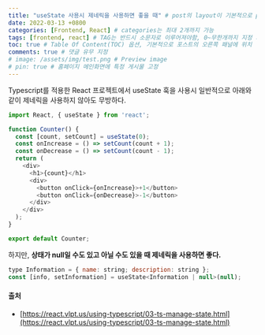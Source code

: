 ```yaml
---
title: "useState 사용시 제네릭을 사용하면 좋을 때" # post의 layout이 기본적으로 post로 설정되어있어서 Front Matter에 따로 layout변수를 만들어 주지 않아도 됨
date: 2022-03-13 +0800
categories: [Frontend, React] # categories는 최대 2개까지 가능
tags: [frontend, react] # TAG는 반드시 소문자로 이루어져야함, 0~무한개까지 지정 가능
toc: true # Table Of Content(TOC) 옵션, 기본적으로 포스트의 오른쪽 패널에 위치
comments: true # 댓글 유무 지정
# image: /assets/img/test.png # Preview image
# pin: true # 홈페이지 메인화면에 특정 게시물 고정
---
```


Typescript를 적용한 React 프로젝트에서 useState 훅을 사용시 일반적으로 아래와 같이 제네릭을 사용하지 않아도 무방하다.

```javascript
import React, { useState } from 'react';

function Counter() {
  const [count, setCount] = useState(0);
  const onIncrease = () => setCount(count + 1);
  const onDecrease = () => setCount(count - 1);
  return (
    <div>
      <h1>{count}</h1>
      <div>
        <button onClick={onIncrease}>+1</button>
        <button onClick={onDecrease}>-1</button>
      </div>
    </div>
  );
}

export default Counter;
```

하지만, <b>상태가 null일 수도 있고 아닐 수도 있을 때 제네릭을 사용하면 좋다.</b> 

```javascript
type Information = { name: string; description: string };
const [info, setInformation] = useState<Information | null>(null);
```

#### 출처
- [https://react.vlpt.us/using-typescript/03-ts-manage-state.html](https://react.vlpt.us/using-typescript/03-ts-manage-state.html)